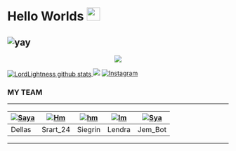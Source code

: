 
# Hello Worlds <img src="https://raw.githubusercontent.com/MartinHeinz/MartinHeinz/master/wave.gif" width="30px">






![yay](https://raw.githubusercontent.com/urbanisierung/urbanisierung/master/that-was-more-work-than-i-thought.svg)
--
<p align="center"><img src="https://i.imgur.com/A6bWGFl.gif"/></p>


<a href="https://github.com/itsmedell/github-readme-stats">
  <img align="center" src="https://github-readme-stats.anuraghazra1.vercel.app/api?username=itsmedell&show_icons=true&include_all_commits=true&theme=material-palenight" alt="LordLightness github stats" />
<a
## :link: Social Media
<a href="https://wa.me/6287858889824"><img src="https://img.shields.io/badge/WhatsApp-25D366?style=for-the-badge&logo=whatsapp&logoColor=white"></a>
<a href="https://www.instagram.com/lord_lightness/"><img alt="Instagram" src="https://img.shields.io/badge/Instagram-%23E4405F.svg?style=for-the-badge&logo=Instagram&logoColor=white"></a>

### MY TEAM
---------

| [![Saya](https://github.com/itsmedell.png?size=100)](https://github.com/itsmedell) | [![Hm](https://github.com/srart24.png?size=100)](https://github.com/srart24) | [![hm](https://github.com/siegrin.png?size=100)](https://github.com/siegrin) | [![lm](https://github.com/lendradxx.png?size=100)](https://github.com/lendradxx) | [![Sya](https://github.com/Jem-Bot.png?size=100)](https://github.com/Jem-Bot) |
|------|------|------|------|------|
| Dellas | Srart_24 | Siegrin | Lendra | Jem_Bot |

---------


















